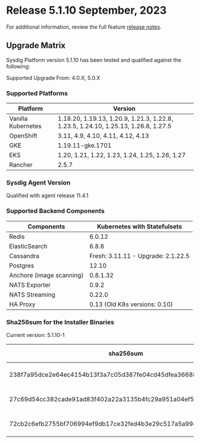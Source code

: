 Release 5.1.10 September, 2023
===

For additional information, review the full feature [release notes](https://docs.sysdig.com/en/sysdig-on-premises-release-notes.html).

Upgrade Matrix
---

Sysdig Platform version 5.1.10 has been tested and qualified against the following:

Supported Upgrade From: 4.0.X, 5.0.X

### Supported Platforms

| **Platform** | **Version** |
|---|---|
| Vanilla Kubernetes          | 1.18.20, 1.19.13, 1.20.9, 1.21.3, 1.22.8, 1.23.5, 1.24.10, 1.25.13, 1.26.8, 1.27.5 |
| OpenShift                   | 3.11, 4.9, 4.10, 4.11, 4.12, 4.13 |
| GKE                         | 1.19.11-gke.1701 |
| EKS                         | 1.20, 1.21, 1.22, 1.23, 1.24, 1.25, 1.26, 1.27 |
| Rancher                     | 2.5.7 |

### Sysdig Agent Version

Qualified with agent release 11.4.1

### Supported Backend Components

| **Components** | **Kubernetes with Statefulsets** |
|---|---|
| Redis                      | 6.0.12 |
| ElasticSearch              | 6.8.6 |
| Cassandra                  | Fresh: 3.11.11 - Upgrade: 2.1.22.5 |
| Postgres                   | 12.10 |
| Anchore (image scanning)   | 0.8.1.32 |
| NATS Exporter              | 0.9.2 |
| NATS Streaming             | 0.22.0 |
| HA Proxy                   | 0.13 (Old K8s versions: 0.10) |


### Sha256sum for the Installer Binaries 

Current version: 5.1.10-1

| **sha256sum** | **Installer binary** |
|---|---|
| 238f7a95dce2e64ec4154b13f3a7c05d387fe04cd45dfea366889eed7b82c030 | installer-darwin-amd64 |
| 27c69d54cc382cade91ad83f402a22a3135b4fc29a951a04ef513721a628aba8 | installer-linux-amd64 |
| 72cb2c6efb2755bf706994ef9db17ce32fed4b3e29c517a5a994916befea84fe | installer-windows-amd64.exe |
